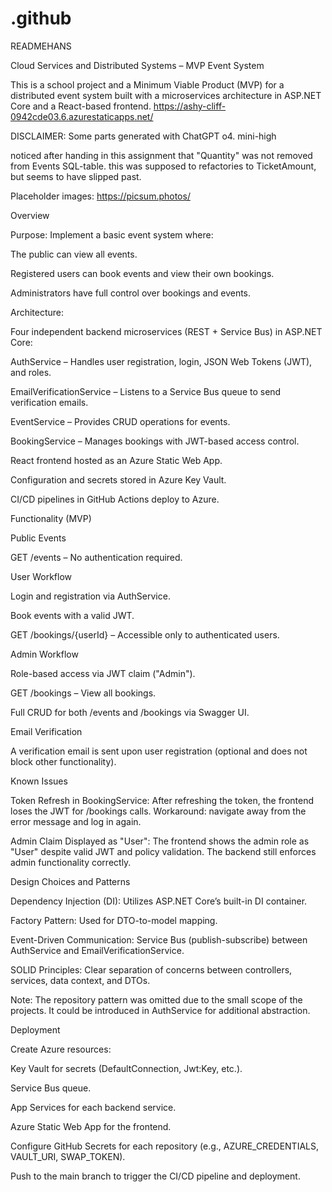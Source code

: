 # .github
READMEHANS


Cloud Services and Distributed Systems – MVP Event System

This is a school project and a Minimum Viable Product (MVP) for a distributed event system built with a microservices architecture in ASP.NET Core and a React-based frontend.
https://ashy-cliff-0942cde03.6.azurestaticapps.net/

DISCLAIMER:
Some parts generated with ChatGPT o4. mini-high


noticed after handing in this assignment that "Quantity" was not removed from Events SQL-table. this was supposed to refactories to TicketAmount, but seems to have slipped past.


Placeholder images: https://picsum.photos/

Overview

Purpose: Implement a basic event system where:

The public can view all events.

Registered users can book events and view their own bookings.

Administrators have full control over bookings and events.

Architecture:

Four independent backend microservices (REST + Service Bus) in ASP.NET Core:

AuthService – Handles user registration, login, JSON Web Tokens (JWT), and roles.

EmailVerificationService – Listens to a Service Bus queue to send verification emails.

EventService – Provides CRUD operations for events.

BookingService – Manages bookings with JWT-based access control.

React frontend hosted as an Azure Static Web App.

Configuration and secrets stored in Azure Key Vault.

CI/CD pipelines in GitHub Actions deploy to Azure.

Functionality (MVP)

Public Events

GET /events – No authentication required.

User Workflow

Login and registration via AuthService.

Book events with a valid JWT.

GET /bookings/{userId} – Accessible only to authenticated users.

Admin Workflow

Role-based access via JWT claim ("Admin").

GET /bookings – View all bookings.

Full CRUD for both /events and /bookings via Swagger UI.

Email Verification

A verification email is sent upon user registration (optional and does not block other functionality).

Known Issues

Token Refresh in BookingService: After refreshing the token, the frontend loses the JWT for /bookings calls. Workaround: navigate away from the error message and log in again.

Admin Claim Displayed as "User": The frontend shows the admin role as "User" despite valid JWT and policy validation. The backend still enforces admin functionality correctly.

Design Choices and Patterns

Dependency Injection (DI): Utilizes ASP.NET Core’s built-in DI container.

Factory Pattern: Used for DTO-to-model mapping.

Event-Driven Communication: Service Bus (publish-subscribe) between AuthService and EmailVerificationService.

SOLID Principles: Clear separation of concerns between controllers, services, data context, and DTOs.

Note: The repository pattern was omitted due to the small scope of the projects. It could be introduced in AuthService for additional abstraction.

Deployment

Create Azure resources:

Key Vault for secrets (DefaultConnection, Jwt:Key, etc.).

Service Bus queue.

App Services for each backend service.

Azure Static Web App for the frontend.

Configure GitHub Secrets for each repository (e.g., AZURE_CREDENTIALS, VAULT_URI, SWAP_TOKEN).

Push to the main branch to trigger the CI/CD pipeline and deployment.
